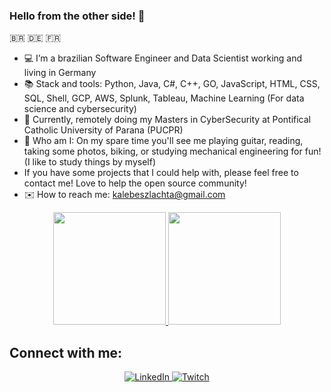 ### Hello from the other side! 🖖
🇧🇷 🇩🇪 🇫🇷

- 💻 I’m a brazilian Software Engineer and Data Scientist working and living in Germany 
- 📚 Stack and tools: Python, Java, C#, C++, GO, JavaScript, HTML, CSS, SQL, Shell, GCP, AWS, Splunk, Tableau, Machine Learning (For data science and cybersecurity)
- 📖 Currently, remotely doing my Masters in CyberSecurity at Pontifical Catholic University of Parana (PUCPR)
- 🎸 Who am I: On my spare time you'll see me playing guitar, reading, taking some photos, biking, or studying mechanical engineering for fun! (I like to study things by myself)
- If you have some projects that I could help with, please feel free to contact me! Love to help the open source community!
- ✉️ How to reach me: kalebeszlachta@gmail.com

<div align="center">
  <a href="https://github.com/kalebers">
    <img height="180em" src="https://github-readme-stats-sigma-five.vercel.app/api?username=kalebers&show_icons=true&theme=tokyonight&include_all_commits=true&count_private=true"/>
  </a>
  <a href="https://github.com/kalebers">
    <img height="180em" src="https://github-readme-stats.vercel.app/api/top-langs?username=kalebers&layout=compact&theme=tokyonight&langs_count=15&card_width=320"/>
  </a>
</div>

## Connect with me:

<div align="center"> 
  <a href="https://www.linkedin.com/in/kalebe-rodrigues-szlachta-918357205" target="_blank">
    <img src="https://img.shields.io/badge/LinkedIn-0077B5?style=for-the-badge&logo=linkedin&logoColor=white" alt="LinkedIn">
  </a>
  <a href="https://www.twitch.tv/kalebers" target="_blank">
    <img src="https://img.shields.io/badge/Twitch-9146FF?style=for-the-badge&logo=twitch&logoColor=white" alt="Twitch">
  </a>
</div>
